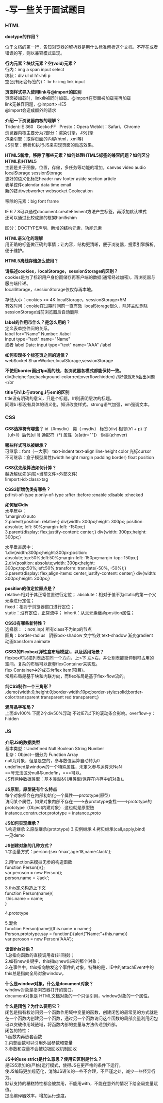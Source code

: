 # -写一些关于面试题目
### HTML
**doctype的作用？**</br>
<!DOCTYPE>位于文档的第一行，告知浏览器的解析器是用什么标准解析这个文档。不存在或者错误的写，则以兼容模式呈现。</br>

**行内元素？块状元素？空(void)元素？**</br>
行内：img a span input select  </br>
块状：div ul ol h1~h6 p        </br>
空(没有闭合标签的)：  br hr img link input </br>

**页面样式导入使用link与@import的区别**</br>
页面被加载时，link会被同时加载。@import在页面被加载完再加载 </br>
link无兼容问题，@import>=IE5 </br>
@import会造成额外的请求</br>

**介绍一下浏览器内核的理解？**</br>
Trident:IE 360   Gecko:FF   Presto：Opera  Webkit：Safari，Chrome</br>
浏览器内核主要分为2部分：渲染引擎，JS引擎</br>
渲染引擎：取得页面的内容(html，xml等)</br>
JS引擎：解析和执行JS来实现页面的动态效果。</br>

**HTML5新增，移除了哪些元素？如何处理HTML5标签的兼容问题？如何区分HTML和HTML5**</br>
主要是关于图像，位置，存储，多任务等功能的增加。canvas video audio localStorage sessionStorage</br>
更好的语义化标签header nav footer aside section article</br>
表单控件calendar data time email</br>
新的技术webworker websocket Geolocation</br>

移除的元素：big font frame</br>

IE 6 7 8可以通过document.createElement方法产生标签，再添加默认样式</br>
还可以通过比较成熟的框架html5shim</br>

区分：DOCTYPE声明，新增的结构元素，功能元素</br>

**HTML语义化的理解**</br>
用正确的标签做正确的事情；让内容，结构更清晰，便于浏览器，搜索引擎解析。便于维护。</br>

**HTML5离线存储怎么使用？** </br>

**请描述cookies，localStorage，sessionStorage的区别？** </br>
cookies是为了标识用户身份而储存再客户端的数据(通常经过加密)，再浏览器与服务端传递。</br>
localStorage，sessionStorage仅仅存再本地。

存储大小：cookies <= 4K  localStorage，sessionStorage>5M</br>
有效时间：cookie在过期时间前一直有效  localStorage很久，除非主动删除 sessionStorage当前浏览器后自动删除</br>

**label的作用市什么？是怎么用的？**</br>
定义表单控件间的关系。</br>
label for="Name" Number: /label</br>
input type="text" name="Name"</br>
或者 label Date: input type="text" name="AAA" /label</br>

**如何实现多个标签页之间的通信？**</br>
webSocket ShareWorker;localStorage,sessionStorage</br>

**不使用border画出1px高的线，各浏览器各模式都能保持一致。**</br>
div{heighe:1px;background-color:red;overflow:hidden} //好像就IE5会出问题</br

**title与h1,b与strong,i与em的区别**</br>
title没有明确的意义，只是个标题。h1则表明层次的标题。</br>
同理b i都没有具体的语义化，知识改变样式。strong语气加强，em强调文本。</br>


### CSS
**CSS选择符有哪些？**
id（#mydiv） 类（.mydiv） 标签(div) 相邻(h1 + p) 子（ul>li）后代(ul li) 通配符（*) 属性（a[attr=""]） 伪类(a:hover)  </br>

**哪些样式可以被继承？**</br>
可继承：font（一大家） text-indent text-align line-height  color 光标cursor</br>
不可继承：盒子模型属性(width height margin padding border) float position 

**CSS优先级算法如何计算？**</br>
越近越优先(内联>当前文件>外部文件)</br>
!import>id>class>tag</br>

**CSS3新增伪类有哪些？**</br>
p:first-of-type  p:only-of-type  :after :before :enable  :disable :checked</br>

**如何居中div**</br>
水平居中：</br>
1.margin:0 auto</br>
2.parent{position: relative;}  div{width: 300px;height: 300px; position: absolute; left: 50%;margin-left: -150px;}</br>
3.parent{display: flex;justify-content: center;} div{width: 300px;height: 300px;}</br>

水平垂直居中：</br>
1.div{width:300px;height:300px;position: absolute;top:50%;left:50%;margin-left:-150px;margin-top:-150px;}</br>
2.div{position: absolute;width: 300px;height: 300px;top:50%;left:50%;transform: translate(-50%, -50%);}</br>
3.parent{display: flex;align-items: center;justify-content: center;} div{width: 300px;height: 300px;}</br>

**position的值定位原点是？**</br>
relative:相对于其正常位置进行定位； absolute：相对于值不为static的第一个父元素进行定位；</br>
fixed：相对于浏览器窗口进行定位；</br> static：没有定位，正常流中； inherit：从父元素继承position属性；</br>

**CSS3有哪些新特性？**</br>
选择器： ：not(.inp) 所有class不为inp的节点</br>
圆角：border-radius   阴影box-shadow 文字特效 text-shadow 渐变gradient 动画transform animate</br>

**CSS3的Flexbox(弹性盒布局模型)，以及适用场景？**</br>
flexbox可以把列表放在同一个方向，上>下 左>右，并让别表能延伸到可占用的空间。复杂的布局可以嵌套flexContainer来实现。</br>
flex Container中的成员为flex item(项目)。</br>
常规布局是基于块和内联方向，而flex布局是基于flex-flow流的。</br>

**纯CSS制作一个三角形？**</br>
.demo{width:0;height:0;border-width:10px;border-style:solid;border-color:transparent transparent red transparent;}</br>

**满屏品字布局？**</br>
上面div100% 下面2个div50%浮动 不过IE7以下的滚动条会影响。overflow-y：hidden</br>



### JS
**介绍JS的数据类型**</br>
基本类型：Undefined  Null Boolean String Number</br>
复杂：Object--细分为 Function Array</br>
null为对象，但是是空的，参与数值运算自动转为0</br>
undefined是window的一个特殊属性，未定义参与运算未NaN</br>
==号无法区分null与undefin，===可以。</br>
JS有两种数据类型：基本类型&引用类型(保存在内存中的对象)。</br>

**JS原型，原型链有什么特点**</br>
每个对象都会在内部初始化一个属性---prototype(原型)</br>
访问某个属性，如果对象内部不存在--->去prototype查找--->prototype的prototype（Object内建对象）.这也就是原型链</br>
instance.constructor.prototype = instance._proto_

**JS如何实现继承？**</br>
1.构造继承 2.原型继承(prototype) 3.实例继承 4.拷贝继承(call,apply,bind)</br>
--见demo</br>

**JS创建对象的几种方式？**</br>
1.字面量方式：person:{sex:'max',age:18,name:'Jack'};</br>

2.用function来模拟无参的构造函数</br>
function Person(){};</br>
var peroson = new Person();</br>
person.name = 'Jack';</br>

3.this定义构造上下文</br>
function Person(name){</br>
  this.name = name;</br>
}</br>

4.prototype</br>

5.混合</br>
function Person(name){this.name = name;}</br>
Person.prototype.say = function(){alert("Name:"+this.name)}</br>
var peroson = new Person('AAA');</br>

**谈谈this对象？**</br>
1.总指向函数的直接调用者(非间接)；</br>
2.如有new关键字，this指向new出来的那个对象；</br>
3.在事件中，this指向触发这个事件的对象，特殊的是，IE中的attachEvent中的this总是指向全局对象window。</br>

**什么是window对象，什么是document对象？**</br>
window对象是指浏览器打开的窗口。</br>
document对象是 HTML文档对象的一个只读引用，window对象的一个属性。</br>

**什么是闭包？为什么要用它？**</br>
闭包是指有权访问另一个函数作用域中变量的函数，创建闭包的最常见的方式就是在一个函数内创建另一个函数，通过另一个函数访问这个函数的局部变量利用闭包可以突破作用域链域，将函数内部的变量与方法传递到外部。</br>
闭包的特性：</br>
1.函数内再嵌套函数</br>
2.内部函数可以引用外层参数和变量</br>
3.参数和变量不会被垃圾回收机制回收</br>

**JS中的use strict是什么意思？使用它区别是什么？**</br>
是ES5添加的(严格)运行模式，使得JS在更严格的条件下运行。</br>
使JS编码更加规范化，消除JS语法的一些不合理，不严谨之处，减少一些怪异行为。</br>
默认支持的糟糕特性都会被禁用，不能用with，不能在意外的情况下给全局变量赋值。</br>
提高编译器效率，增加运行速度。</br>





